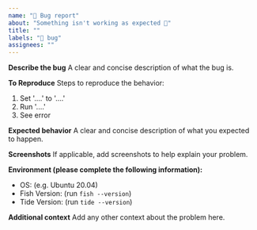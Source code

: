 ```yaml
---
name: "🐛 Bug report"
about: "Something isn't working as expected 🤔"
title: ""
labels: "🐛 bug"
assignees: ""
---
```


**Describe the bug**
A clear and concise description of what the bug is.

**To Reproduce**
Steps to reproduce the behavior:

1. Set '....' to '....'
2. Run '....'
3. See error

**Expected behavior**
A clear and concise description of what you expected to happen.

**Screenshots**
If applicable, add screenshots to help explain your problem.

**Environment (please complete the following information):**

- OS: (e.g. Ubuntu 20.04)
- Fish Version: (run `fish --version`)
- Tide Version: (run `tide --version`)

**Additional context**
Add any other context about the problem here.
